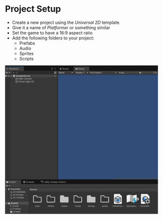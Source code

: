 # Project Setup

* Create a new project using the _Universal 2D_ template.
* Give it a name of _Platformer_ or something similar
* Set the game to have a 16:9 aspect ratio
* Add the following folders to your project:
  * Prefabs
  * Audio
  * Sprites
  * Scripts

![img.png](img.png)

